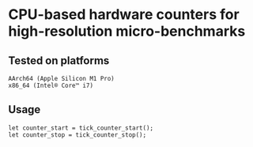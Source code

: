 # CPU-based hardware counters for high-resolution micro-benchmarks

## Tested on platforms

    AArch64 (Apple Silicon M1 Pro)
    x86_64 (Intel® Core™ i7)

## Usage

    let counter_start = tick_counter_start();
    let counter_stop = tick_counter_stop();
